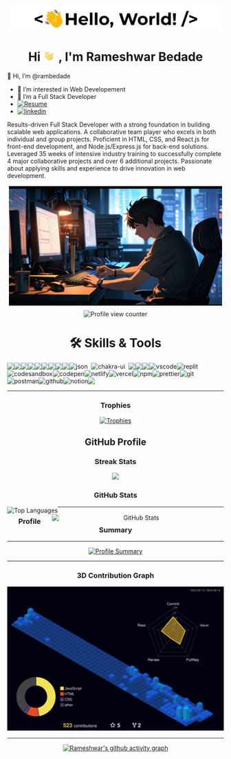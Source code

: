 ﻿<p align='center' style='margin: 16px 4px 8px;'>
    <img src="./assets/greetings.gif" alt="Hello World" />
</p>
<h1 align="center">
    Hi <img src='./assets/wave.gif' height='26' alt='there'>, I'm Rameshwar Bedade
</h1>

 👋 Hi, I’m @rambedade
- 👀 I’m interested in Web Developement 
- 🌱 I’m a Full Stack Developer
- [![Resume](https://img.shields.io/badge/Resume-212121?logo=pagekit&logoColor=FFEFCB&style=for-the-badge)](https://drive.google.com/file/d/1DNAk_a26gnn596RT0EUT2wrGrtwFJmcR/view?usp=sharing)
- [![linkedin](https://img.shields.io/badge/linkedin-0A66C2?style=for-the-badge&logo=linkedin&logoColor=white)](https://www.linkedin.com/in/rameshwar-bedade/)

Results-driven Full Stack Developer with a strong foundation in building scalable web applications. A collaborative team player who excels in both individual and group projects. Proficient in HTML, CSS, and React.js for front-end development, and Node.js/Express.js for back-end solutions. Leveraged 35 weeks of intensive industry training to successfully complete 4 major collaborative projects and over 6 additional projects. Passionate about applying skills and experience to drive innovation in web development.


<p align='center' style='margin: 16px 4px 8px;'>
    <img src="./assets/animi-guy.webp" alt="working developer">
</p>

<div align="center">
  <img src="https://komarev.com/ghpvc/?username=rambedade&color=orange" alt="Profile view counter" />
</div>


</p>
<h1 align="center">🛠 Skills & Tools</h1>
<div align="center" style="display: flex; flex-wrap: wrap;">
<img src="https://img.shields.io/badge/react-%2320232a.svg?style=for-the-badge&logo=react&logoColor=%2361DAFB" />
<img src="https://img.shields.io/badge/next.js-000000?style=for-the-badge&logo=nextdotjs&logoColor=white" />
<img src="https://img.shields.io/badge/React_Router-CA4245?style=for-the-badge&logo=react-router&logoColor=white" />
<img src="https://img.shields.io/badge/Tailwind%20CSS-06B6D4?logo=tailwindcss&logoColor=fff&style=for-the-badge"/>
<img src="https://img.shields.io/badge/redux-%23593d88.svg?style=for-the-badge&logo=redux&logoColor=white" />
<img src="https://img.shields.io/badge/HTML5-E34F26?style=for-the-badge&logo=html5&logoColor=white" />
<img src="https://img.shields.io/badge/CSS3-1572B6?style=for-the-badge&logo=css3&logoColor=white" />
<img src="https://img.shields.io/badge/GraphQL-E10098?logo=graphql&logoColor=fff&style=for-the-badge" />
 <img src="https://img.shields.io/badge/MongoDB-47A248?logo=mongodb&logoColor=fff&style=for-the-badge"/>
<img src="https://img.shields.io/badge/json-5E5C5C?style=for-the-badge&logo=json&logoColor=white" alt="json" />&nbsp;&nbsp;
<img src="https://img.shields.io/badge/Chakra--UI-319795?style=for-the-badge&logo=chakra-ui&logoColor=white" alt="chakra-ui" />&nbsp;&nbsp;
<img src="https://img.shields.io/badge/JavaScript-323330?style=for-the-badge&logo=javascript&logoColor=F7DF1E" />
<img src="https://img.shields.io/badge/java-%23ED8B00.svg?style=for-the-badge&logo=java&logoColor=white" />
<img src="https://img.shields.io/badge/npm-CB3837?style=for-the-badge&logo=npm&logoColor=white" />
<!--      <img src="https://img.shields.io/badge/Canva-%2300C4CC.svg?&style=for-the-badge&logo=Canva&logoColor=white" alt="canva" /> -->
  <img src="https://img.shields.io/badge/VSCode-0078D4?style=for-the-badge&logo=visual%20studio%20code&logoColor=white" alt="vscode" />
  <img src="https://img.shields.io/badge/replit-667881?style=for-the-badge&logo=replit&logoColor=white" alt="replit" />
  <img src="https://img.shields.io/badge/Codesandbox-000000?style=for-the-badge&logo=CodeSandbox&logoColor=white" alt="codesandbox" />
  <img src="https://img.shields.io/badge/Codepen-000000?style=for-the-badge&logo=codepen&logoColor=white" alt="codepen" />
  <img src="https://img.shields.io/badge/Netlify-00C7B7?style=for-the-badge&logo=netlify&logoColor=white" alt="netlify" />
  <img src="https://img.shields.io/badge/Vercel-000000?style=for-the-badge&logo=vercel&logoColor=white" alt="vercel" />
<!--   <img src="https://img.shields.io/badge/Heroku-430098?style=for-the-badge&logo=heroku&logoColor=white" alt="heroku" /> -->
<!--   <img src="https://img.shields.io/badge/Yarn-2C8EBB?style=for-the-badge&logo=yarn&logoColor=white" alt="yarn" /> -->
  <img src="https://img.shields.io/badge/NPM-%23000000.svg?style=for-the-badge&logo=npm&logoColor=white" alt="npm"/>
  <img src="https://img.shields.io/badge/prettier-1A2C34?style=for-the-badge&logo=prettier&logoColor=white" alt="prettier" />
  <img src="https://img.shields.io/badge/Git-f44d27?style=for-the-badge&logo=git&logoColor=white" alt="git"/>
  <img src="https://img.shields.io/badge/Postman-FF6C37?style=for-the-badge&logo=Postman&logoColor=white" alt="postman"/>
  <img src="https://img.shields.io/badge/GitHub-100000?style=for-the-badge&logo=github&logoColor=white" alt="github"/>
<!--   <img src="https://img.shields.io/badge/Miro-050038?style=for-the-badge&logo=Miro&logoColor=white" alt="miro" /> -->
  <img src="https://img.shields.io/badge/Notion-000000?style=for-the-badge&logo=notion&logoColor=white" alt="notion" />
 <img src="https://img.shields.io/badge/DSA-000?logo=datadotai&logoColor=fff&style=for-the-badge"/>
  <div>

<hr>

### Trophies
<p align="center">
  <a href="https://github.com/rambedade/github-profile-trophy">
    <img src="https://github-profile-trophy.vercel.app/?username=rambedade&theme=onedark" alt="Trophies" />
  </a>
</p>


## GitHub Profile

### Streak Stats
<p align="center">
  <img src="http://github-readme-streak-stats.herokuapp.com?user=rambedade&theme=dark&hide_border=true&date_format=j%20M%5B%20Y%5D&fire=DD2727" />
</p>


### GitHub Stats
<a href="https://github.com/rambedade">
  <img align="left" src="https://github-readme-stats.vercel.app/api/top-langs?username=rambedade&show_icons=true&locale=en&layout=compact&theme=chartreuse-dark" alt="Top Languages" />
  <img align="right" src="https://github-readme-stats.vercel.app/api?username=rambedade&show_icons=true&locale=en&theme=chartreuse-dark" alt="GitHub Stats" width="400px" />
</a>

<!-- <div style="clear: both;"></div> -->

---

### Profile Summary
<hr>

<p align="center">
  <a href="https://github.com/rambedade">
    <img src="https://github-profile-summary-cards.vercel.app/api/cards/profile-details?username=rambedade&theme=radical" alt="Profile Summary" />
  </a>
</p>

---

### 3D Contribution Graph
<p align="center">
  <img src="./profile-3d-contrib/profile-night-view.svg" alt="3D Contribution Graph" />
</p>

---

[![Rameshwar's github activity graph](https://github-readme-activity-graph.vercel.app/graph?username=rambedade&theme=react-dark)](https://github.com/rambedade/github-readme-activity-graph)
